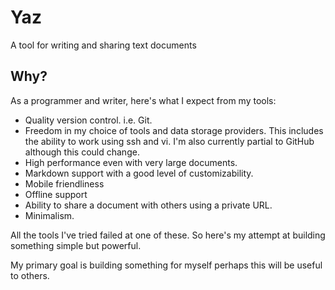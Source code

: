 # Yaz

A tool for writing and sharing text documents

## Why? 
As a programmer and writer, here's what I expect from my  tools:

* Quality version control. i.e. Git.
* Freedom in my choice of tools and data storage providers. This includes the ability to work using ssh and vi. I'm also currently partial to GitHub although this could change.
* High performance even with very large documents.
* Markdown support with a good level of customizability.
* Mobile friendliness
* Offline support
* Ability to share a document with others using a private URL.
* Minimalism.

All the tools I've tried failed at one of these. So here's my attempt at building something simple but powerful.

My primary goal is building something for myself perhaps this will be useful to others.